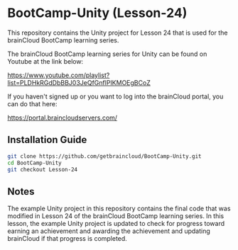 # BootCamp-Unity (Lesson-24)

This repository contains the Unity project for Lesson 24 that is used for the brainCloud BootCamp learning series.

The brainCloud BootCamp learning series for Unity can be found on Youtube at the link below:

https://www.youtube.com/playlist?list=PLDHkRGdDbBBJ03JeQfGnflPIKMOEgBCoZ


If you haven't signed up or you want to log into the brainCloud portal, you can do that here:

https://portal.braincloudservers.com/


## Installation Guide

```bash
git clone https://github.com/getbraincloud/BootCamp-Unity.git
cd BootCamp-Unity
git checkout Lesson-24
```

## Notes

The example Unity project in this repository contains the final code that was modified in Lesson 24 of the brainCloud BootCamp learning series. In this lesson, the example Unity project is updated to check for progress toward earning an achievement and awarding the achievement and updating brainCloud if that progress is completed.
